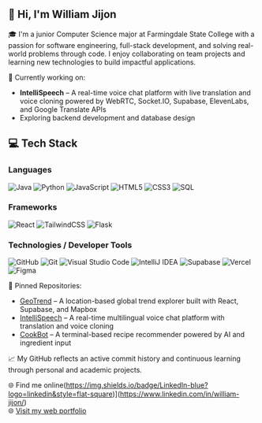## 👋 Hi, I'm William Jijon

🎓 I'm a junior Computer Science major at Farmingdale State College with a passion for software engineering, full-stack development, and solving real-world problems through code. I enjoy collaborating on team projects and learning new technologies to build impactful applications.

🔭 Currently working on:  
- **IntelliSpeech** – A real-time voice chat platform with live translation and voice cloning powered by WebRTC, Socket.IO, Supabase, ElevenLabs, and Google Translate APIs  
- Exploring backend development and database design

## 💻 Tech Stack         
   
### **Languages**     
![Java](https://img.shields.io/badge/Java-%23ED8B00.svg?style=for-the-badge&logo=java&logoColor=white) ![Python](https://img.shields.io/badge/Python-3670A0?style=for-the-badge&logo=python&logoColor=ffdd54) ![JavaScript](https://img.shields.io/badge/JavaScript-%23F7DF1E.svg?style=for-the-badge&logo=javascript&logoColor=black) ![HTML5](https://img.shields.io/badge/HTML5-%23E34F26.svg?style=for-the-badge&logo=html5&logoColor=white) ![CSS3](https://img.shields.io/badge/CSS3-%231572B6.svg?style=for-the-badge&logo=css3&logoColor=white) ![SQL](https://img.shields.io/badge/PostgreSQL-%23316192.svg?style=for-the-badge&logo=postgresql&logoColor=white)

### **Frameworks**    
![React](https://img.shields.io/badge/React-%2361DAFB.svg?style=for-the-badge&logo=react&logoColor=black) ![TailwindCSS](https://img.shields.io/badge/TailwindCSS-%2338B2AC.svg?style=for-the-badge&logo=tailwind-css&logoColor=white) ![Flask](https://img.shields.io/badge/Flask-%23000.svg?style=for-the-badge&logo=flask&logoColor=white)  

### **Technologies / Developer Tools**  
![GitHub](https://img.shields.io/badge/GitHub-%23121011.svg?style=for-the-badge&logo=github&logoColor=white) ![Git](https://img.shields.io/badge/Git-%23F05033.svg?style=for-the-badge&logo=git&logoColor=white) ![Visual Studio Code](https://img.shields.io/badge/VS%20Code-%23007ACC.svg?style=for-the-badge&logo=visual-studio-code&logoColor=white) ![IntelliJ IDEA](https://img.shields.io/badge/IntelliJ%20IDEA-%23000000.svg?style=for-the-badge&logo=intellij-idea&logoColor=white) ![Supabase](https://img.shields.io/badge/Supabase-%233FCF8E.svg?style=for-the-badge&logo=supabase&logoColor=white) ![Vercel](https://img.shields.io/badge/Vercel-%23000000.svg?style=for-the-badge&logo=vercel&logoColor=white) ![Figma](https://img.shields.io/badge/Figma-%23F24E1E.svg?style=for-the-badge&logo=figma&logoColor=white)


📌 Pinned Repositories:  
- [GeoTrend](https://github.com/WJijon223/GeoTrend) – A location-based global trend explorer built with React, Supabase, and Mapbox  
- [IntelliSpeech](https://github.com/SevenThanh/IntelliSpeech) – A real-time multilingual voice chat platform with translation and voice cloning  
- [CookBot](https://github.com/WJijon223/GeoTrend) – A terminal-based recipe recommender powered by AI and ingredient input

📈 My GitHub reflects an active commit history and continuous learning through personal and academic projects.

🌐 Find me online(https://img.shields.io/badge/LinkedIn-blue?logo=linkedin&style=flat-square)](https://www.linkedin.com/in/william-jijon/)  
🌐 [Visit my web portfolio](https://williamjijon.netlify.app/)

